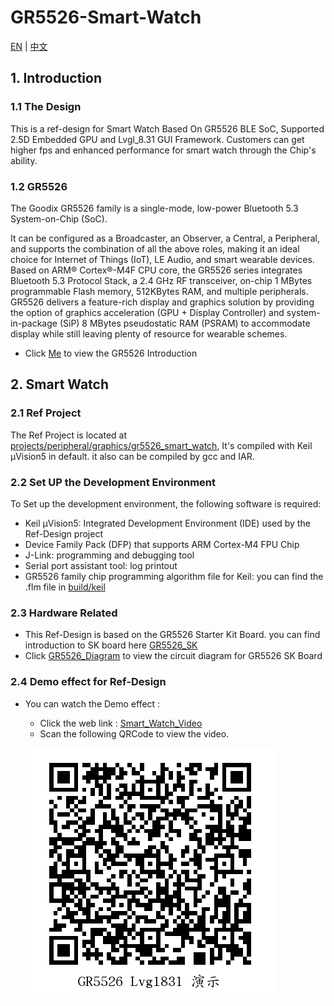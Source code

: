 # GR5526-Smart-Watch

[EN](https://github.com/nixlong/GR5526-Smart-Watch/blob/main/README.md)   |  [中文](https://github.com/nixlong/GR5526-Smart-Watch/blob/main/README_zh.md)


## 1. Introduction

### 1.1 The Design

This is a  ref-design for Smart Watch Based On GR5526 BLE SoC, Supported 2.5D Embedded GPU and Lvgl_8.31 GUI Framework. Customers can get higher fps and enhanced performance for smart watch through the Chip's ability.


### 1.2 GR5526

The Goodix GR5526 family is a single-mode, low-power Bluetooth 5.3 System-on-Chip (SoC). 

It can be configured as a Broadcaster, an Observer, a Central, a Peripheral, and supports the combination of all the above roles, making it an ideal choice for Internet of Things (IoT), LE Audio, and smart wearable devices.
Based on ARM® Cortex®-M4F CPU core, the GR5526 series integrates Bluetooth 5.3 Protocol Stack, a 2.4 GHz RF transceiver, on-chip 1 MBytes programmable Flash memory, 512KBytes RAM, and multiple peripherals. GR5526 delivers a feature-rich display and graphics solution by providing the option of graphics acceleration (GPU + Display Controller) and system-in-package (SiP) 8 MBytes pseudostatic RAM (PSRAM) to accommodate display while still leaving plenty of resource for wearable schemes.


- Click [Me](https://www.goodix.com/en/product/connectivity/ble/gr5526) to view the GR5526 Introduction


## 2. Smart Watch

### 2.1 Ref Project 

The Ref Project is located at [projects/peripheral/graphics/gr5526_smart_watch](projects/peripheral/graphics/gr5526_smart_watch), It's compiled with Keil µVision5 in default. it also can be compiled by gcc and IAR.


### 2.2 Set UP the Development Environment

 To Set up the development environment, the following software is required:

- Keil µVision5: Integrated Development Environment (IDE) used by the Ref-Design project
- Device Family Pack (DFP) that supports ARM Cortex-M4 FPU Chip
- J-Link: programming and debugging tool 
- Serial port assistant tool: log printout
- GR5526 family chip programming algorithm file for Keil: you can find the .flm file in [build/keil](build/keil)


### 2.3 Hardware Related

- This Ref-Design is based on the GR5526 Starter Kit Board. you can find introduction to SK board here [GR5526_SK](https://www.goodix.com/en/kit/gr5526_starter_kit)
- Click  [GR5526_Diagram](https://www.goodix.com/en/docview/GR5526-SK-BASIC-RevC_Rev.1.0?objectId=159&objectType=document&version=313) to view the circuit diagram for GR5526 SK Board 


### 2.4 Demo effect for Ref-Design 

- You can watch the Demo effect :

  - Click the web link : [Smart_Watch_Video](https://www.bilibili.com/video/BV1Re411X7P6/?share_source=copy_web&vd_source=253f7e2d634ff4f728c7e7bfa218f990)
  -  Scan the following QRCode to view the video. 

  ![](./resource/GR5526_Smart_Watch_Video.png) 





